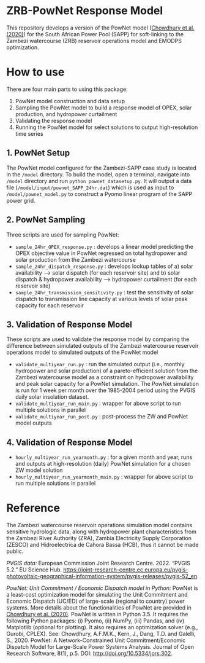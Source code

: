 # ZRB-PowNet Response Model
This repository develops a version of the PowNet model ([Chowdhury et al. (2020)](https://openresearchsoftware.metajnl.com/articles/10.5334/jors.302/)) for the South African Power Pool (SAPP) for soft-linking to the Zambezi watercourse (ZRB) reservoir operations model and EMODPS optimization.

# How to use
There are four main parts to using this package:
1. PowNet model construction and data setup
2. Sampling the PowNet model to build a response model of OPEX, solar production, and hydropower curtailment
3. Validating the response model
4. Running the PowNet model for select solutions to output high-resolution time series

## 1. PowNet Setup
The PowNet model configured for the Zambezi-SAPP case study is located in the ```/model``` directory. To build the model, open a terminal, navigate into ```/model``` directory and run ```python pownet_datasetup.py```. It will output a data file (```/model/input/pownet_SAPP_24hr.dat```) which is used as input to ```/model/pownet_model.py``` to construct a Pyomo linear program of the SAPP power grid.

## 2. PowNet Sampling
Three scripts are used for sampling PowNet:
- ```sample_24hr_OPEX_response.py``` : develops a linear model predicting the OPEX objective value in PowNet regressed on total hydropower and solar production from the Zambezi watercourse
- ```sample_24hr_dispatch_response.py``` : develops lookup tables of a) solar availability --> solar dispatch (for each reservoir site) and b) solar dispatch & hydropower availability --> hydropower curtailment (for each reservoir site)
- ```sample_24hr_transmission_sensitivity.py``` :  test the sensitivity of solar dispatch to transmission line capacity at various levels of solar peak capacity for each reservoir 

## 3. Validation of Response Model
These scripts are used to validate the response model by comparing the difference between  simulated outputs of the Zambezi watercourse reservoir operations model to simulated outputs of the PowNet model  
- ```validate_multiyear_run.py``` : run the simulated output (i.e., monthly hydropower and solar production) of a pareto-efficient solution from the Zambezi watercourse model as a constraint on hydropower availability and peak solar capacity for a PowNet simulation. The PowNet simulation is run for 1 week per month over the 1985-2004 period using the PVGIS daily solar insolation dataset.
- ```validate_multiyear_run_main.py``` : wrapper for above script to run multiple solutions in parallel
- ```validate_multiyear_run_post.py``` : post-process the ZW and PowNet model outputs

## 4. Validation of Response Model
- ```hourly_multiyear_run_yearmonth.py``` : for a given month and year, runs and outputs at high-resolution (daily) PowNet simulation for a chosen ZW model solution
- ```hourly_multiyear_run_yearmonth_main.py``` : wrapper for above script to run multiple solutions in parallel

# Reference
The Zambezi watercourse reservoir operations simulation model contains sensitive hydrologic data, along with hydropower plant characteristics from the Zambezi River Authority (ZRA), Zambia Electricity Supply Corporation (ZESCO) and Hidroeléctrica de Cahora Bassa (HCB), thus it cannot be made public.

*PVGIS data:* European Commission Joint Research Centre. 2022. “PVGIS 5.2.” EU Science Hub. https://joint-research-centre.ec.europa.eu/pvgis-photovoltaic-geographical-information-system/pvgis-releases/pvgis-52_en.

*PowNet: Unit Commitment / Economic Dispatch model in Python:* PowNet is a least-cost optimization model for simulating the Unit Commitment and Economic Dispatch (UC/ED) of large-scale (regional to country) power systems. More details about the functionalities of PowNet are provided in [Chowdhury et al. (2020)](https://openresearchsoftware.metajnl.com/articles/10.5334/jors.302/). PowNet is written in Python 3.5. It requires the following Python packages: (i) Pyomo, (ii) NumPy, (iii) Pandas, and (iv) Matplotlib (optional for plotting). It also requires an optimization solver (e.g., Gurobi, CPLEX). See: Chowdhury, A.F.M.K., Kern, J., Dang, T.D. and Galelli, S., 2020. PowNet: A Network-Constrained Unit Commitment/Economic Dispatch Model for Large-Scale Power Systems Analysis. Journal of Open Research Software, 8(1), p.5. DOI: http://doi.org/10.5334/jors.302.
